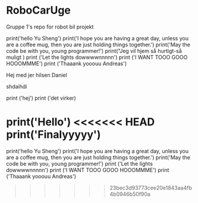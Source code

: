 # RoboCarUge
Gruppe 1's repo for robot bil projekt

print('hello  Yu Sheng')
print('I hope you are having a great day, unless you are a coffee mug, then you are just holding things together.')
print('May the code be with you, young programmer!')
print("Jeg vil hjem så hurtigt-så muligt )
print ('Let the lights dowwwwnnnnn')
print ('I WANT TOOO GOOO HOOOMMME')
print ('Thaaank yooouu Andreas')

Hej med jer hilsen Daniel

shdaihdi

print  ('hej')
print ('det virker)

print('Hello')
<<<<<<< HEAD
print('Finalyyyyy')
=======
print('hello  Yu Sheng')
print('I hope you are having a great day, unless you are a coffee mug, then you are just holding things together.')
print('May the code be with you, young programmer!')
print ('Let the lights dowwwwnnnnn')
print ('I WANT TOOO GOOO HOOOMMME')
print ('Thaaank yooouu Andreas')
>>>>>>> 23bec3d93773cee20e1843aa4fb4b0946b50f90a
